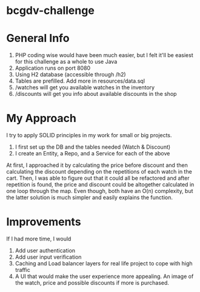 # bcgdv-challenge
# General Info
1. PHP coding wise would have been much easier, but I felt it'll be easiest for this challenge as a whole to use Java
2. Application runs on port 8080 
3. Using H2 database (accessible through /h2)
4. Tables are prefilled. Add more in resources/data.sql 
5. /watches will get you available watches in the inventory 
6. /discounts will get you info about available discounts in the shop

# My Approach
I try to apply SOLID principles in my work for small or big projects. 
1. I first set up the DB and the tables needed (Watch & Discount)
2. I create an Entity, a Repo, and a Service for each of the above

At first, I approached it by calculating the price before discount and then calculating the discount depending on the repetitions of each watch in the cart. Then, I was able to figure out that it could all be refactored and after repetition is found, the price and discount could be altogether calculated in one loop through the map. Even though, both have an O(n) complexity, but the latter solution is much simpler and easily explains the function.

# Improvements
If I had more time, I would
1. Add user authentication
2. Add user input verification
3. Caching and Load balancer layers for real life project to cope with high traffic
4. A UI that would make the user experience more appealing. An image of the watch, price and possible discounts if more is purchased.
